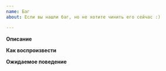 ```yaml
---
name: Баг
about: Если вы нашли баг, но не хотите чинить его сейчас :)

---
```


**Описание**

**Как воспроизвести**

**Ожидаемое поведение**
